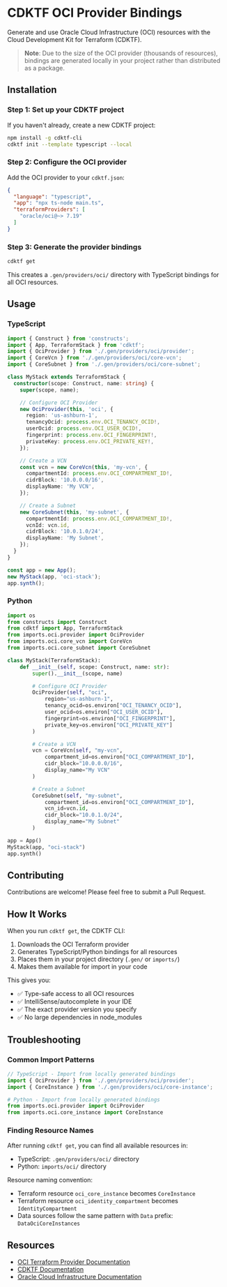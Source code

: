 # CDKTF OCI Provider Bindings

Generate and use Oracle Cloud Infrastructure (OCI) resources with the Cloud Development Kit for Terraform (CDKTF).

> **Note**: Due to the size of the OCI provider (thousands of resources), bindings are generated locally in your project rather than distributed as a package.

## Installation

### Step 1: Set up your CDKTF project

If you haven't already, create a new CDKTF project:

```bash
npm install -g cdktf-cli
cdktf init --template typescript --local
```

### Step 2: Configure the OCI provider

Add the OCI provider to your `cdktf.json`:

```json
{
  "language": "typescript",
  "app": "npx ts-node main.ts",
  "terraformProviders": [
    "oracle/oci@~> 7.19"
  ]
}
```

### Step 3: Generate the provider bindings

```bash
cdktf get
```

This creates a `.gen/providers/oci/` directory with TypeScript bindings for all OCI resources.

## Usage

### TypeScript
```typescript
import { Construct } from 'constructs';
import { App, TerraformStack } from 'cdktf';
import { OciProvider } from './.gen/providers/oci/provider';
import { CoreVcn } from './.gen/providers/oci/core-vcn';
import { CoreSubnet } from './.gen/providers/oci/core-subnet';

class MyStack extends TerraformStack {
  constructor(scope: Construct, name: string) {
    super(scope, name);

    // Configure OCI Provider
    new OciProvider(this, 'oci', {
      region: 'us-ashburn-1',
      tenancyOcid: process.env.OCI_TENANCY_OCID!,
      userOcid: process.env.OCI_USER_OCID!,
      fingerprint: process.env.OCI_FINGERPRINT!,
      privateKey: process.env.OCI_PRIVATE_KEY!,
    });

    // Create a VCN
    const vcn = new CoreVcn(this, 'my-vcn', {
      compartmentId: process.env.OCI_COMPARTMENT_ID!,
      cidrBlock: '10.0.0.0/16',
      displayName: 'My VCN',
    });

    // Create a Subnet
    new CoreSubnet(this, 'my-subnet', {
      compartmentId: process.env.OCI_COMPARTMENT_ID!,
      vcnId: vcn.id,
      cidrBlock: '10.0.1.0/24',
      displayName: 'My Subnet',
    });
  }
}

const app = new App();
new MyStack(app, 'oci-stack');
app.synth();
```

### Python
```python
import os
from constructs import Construct
from cdktf import App, TerraformStack
from imports.oci.provider import OciProvider
from imports.oci.core_vcn import CoreVcn
from imports.oci.core_subnet import CoreSubnet

class MyStack(TerraformStack):
    def __init__(self, scope: Construct, name: str):
        super().__init__(scope, name)

        # Configure OCI Provider
        OciProvider(self, "oci",
            region="us-ashburn-1",
            tenancy_ocid=os.environ["OCI_TENANCY_OCID"],
            user_ocid=os.environ["OCI_USER_OCID"],
            fingerprint=os.environ["OCI_FINGERPRINT"],
            private_key=os.environ["OCI_PRIVATE_KEY"]
        )

        # Create a VCN
        vcn = CoreVcn(self, "my-vcn",
            compartment_id=os.environ["OCI_COMPARTMENT_ID"],
            cidr_block="10.0.0.0/16",
            display_name="My VCN"
        )

        # Create a Subnet
        CoreSubnet(self, "my-subnet",
            compartment_id=os.environ["OCI_COMPARTMENT_ID"],
            vcn_id=vcn.id,
            cidr_block="10.0.1.0/24",
            display_name="My Subnet"
        )

app = App()
MyStack(app, "oci-stack")
app.synth()
```



## Contributing

Contributions are welcome! Please feel free to submit a Pull Request.


## How It Works

When you run `cdktf get`, the CDKTF CLI:
1. Downloads the OCI Terraform provider
2. Generates TypeScript/Python bindings for all resources
3. Places them in your project directory (`.gen/` or `imports/`)
4. Makes them available for import in your code

This gives you:
- ✅ Type-safe access to all OCI resources
- ✅ IntelliSense/autocomplete in your IDE
- ✅ The exact provider version you specify
- ✅ No large dependencies in node_modules

## Troubleshooting

### Common Import Patterns

```typescript
// TypeScript - Import from locally generated bindings
import { OciProvider } from './.gen/providers/oci/provider';
import { CoreInstance } from './.gen/providers/oci/core-instance';
```

```python
# Python - Import from locally generated bindings
from imports.oci.provider import OciProvider
from imports.oci.core_instance import CoreInstance
```

### Finding Resource Names

After running `cdktf get`, you can find all available resources in:
- TypeScript: `.gen/providers/oci/` directory
- Python: `imports/oci/` directory

Resource naming convention:
- Terraform resource `oci_core_instance` becomes `CoreInstance`
- Terraform resource `oci_identity_compartment` becomes `IdentityCompartment`
- Data sources follow the same pattern with `Data` prefix: `DataOciCoreInstances`

## Resources

- [OCI Terraform Provider Documentation](https://registry.terraform.io/providers/oracle/oci/latest/docs)
- [CDKTF Documentation](https://developer.hashicorp.com/terraform/cdktf)
- [Oracle Cloud Infrastructure Documentation](https://docs.oracle.com/iaas/Content/home.htm)

